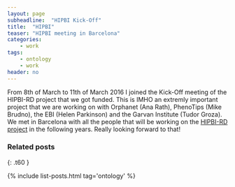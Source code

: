 ```yaml
---
layout: page
subheadline:  "HIPBI Kick-Off"
title:  "HIPBI"
teaser: "HIPBI meeting in Barcelona"
categories:
    - work
tags:
    - ontology
    - work
header: no
---
```


From 8th of March to 11th of March 2016 I joined the Kick-Off meeting of the HIPBI-RD project that we got funded. This is IMHO an extremly important project that we are working on with Orphanet (Ana Rath), PhenoTips (Mike Brudno), the EBI (Helen Parkinson) and the Garvan Institute (Tudor Groza). We met in Barcelona with all the people that will be working on the [HIPBI-RD project][1] in the following years. Really looking forward to that!


### Related posts
{: .t60 }

{% include list-posts.html tag='ontology' %}

  [1]: http://erare.eu/node/1073
